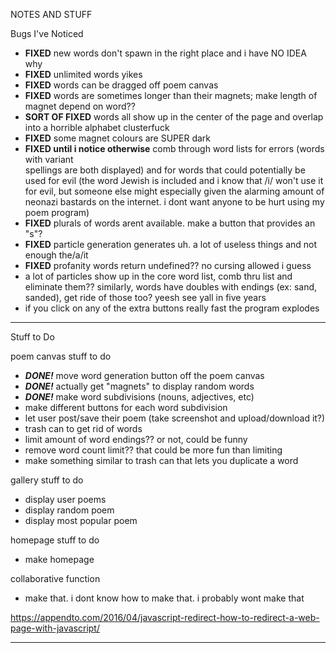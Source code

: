 NOTES AND STUFF

Bugs I've Noticed
- **FIXED** new words don't spawn in the right place and i have NO IDEA why
- **FIXED** unlimited words yikes
- **FIXED** words can be dragged off poem canvas
- **FIXED** words are sometimes longer than their magnets; make length of magnet depend on word??
- **SORT OF FIXED** words all show up in the center of the page and overlap into a horrible   alphabet clusterfuck
- **FIXED** some magnet colours are SUPER dark
- **FIXED until i notice otherwise** comb through word lists for errors (words with variant   
  spellings are both displayed) and for words that could potentially be used for evil (the word Jewish is included and i know that /i/ won't use it for evil, but someone else might especially given the alarming amount of neonazi bastards on the internet. i dont want anyone to be hurt using my poem program)
- **FIXED** plurals of words arent available. make a button that provides an "s"?
- **FIXED** particle generation generates uh. a lot of useless things and not enough the/a/it
- **FIXED** profanity words return undefined?? no cursing allowed i guess
- a lot of particles show up in the core word list, comb thru list and eliminate them?? similarly, words have doubles with endings (ex: sand, sanded), get ride of those too? yeesh see yall in five years
- if you click on any of the extra buttons really fast the program explodes

---------

Stuff to Do

poem canvas stuff to do
- ***DONE!*** move word generation button off the poem canvas
- ***DONE!*** actually get "magnets" to display random words
- ***DONE!*** make word subdivisions (nouns, adjectives, etc)
- make different buttons for each word subdivision
- let user post/save their poem (take screenshot and upload/download it?)
- trash can to get rid of words
- limit amount of word endings?? or not, could be funny
- remove word count limit?? that could be more fun than limiting
- make something similar to trash can that lets you duplicate a word 

gallery stuff to do
- display user poems
- display random poem
- display most popular poem

homepage stuff to do
- make homepage

collaborative function
- make that. i dont know how to make that. i probably wont make that

https://appendto.com/2016/04/javascript-redirect-how-to-redirect-a-web-page-with-javascript/


----------
